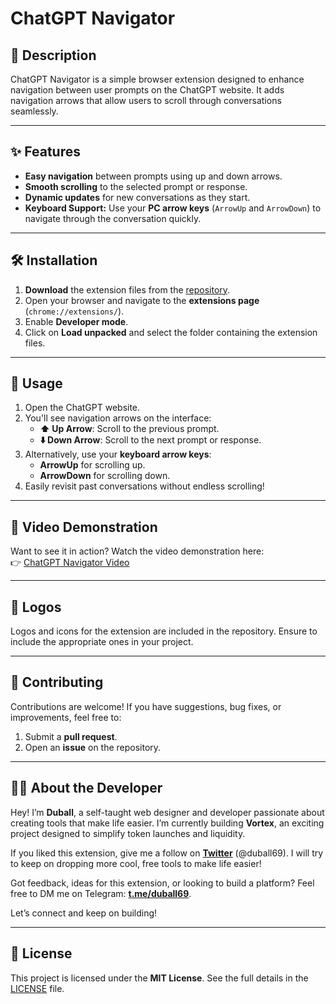 # ChatGPT Navigator

## 📖 Description  
ChatGPT Navigator is a simple browser extension designed to enhance navigation between user prompts on the ChatGPT website. It adds navigation arrows that allow users to scroll through conversations seamlessly.  

---

## ✨ Features  
- **Easy navigation** between prompts using up and down arrows.  
- **Smooth scrolling** to the selected prompt or response.  
- **Dynamic updates** for new conversations as they start.  
- **Keyboard Support:** Use your **PC arrow keys** (`ArrowUp` and `ArrowDown`) to navigate through the conversation quickly.  

---

## 🛠 Installation  

1. **Download** the extension files from the [repository](https://github.com/duball-69/ChatGPT-Navigator).  
2. Open your browser and navigate to the **extensions page** (`chrome://extensions/`).  
3. Enable **Developer mode**.  
4. Click on **Load unpacked** and select the folder containing the extension files.  

---

## 🚀 Usage  

1. Open the ChatGPT website.
2. You'll see navigation arrows on the interface:  
   - **⬆️ Up Arrow**: Scroll to the previous prompt.  
   - **⬇️ Down Arrow**: Scroll to the next prompt or response.  
3. Alternatively, use your **keyboard arrow keys**:  
   - **ArrowUp** for scrolling up.  
   - **ArrowDown** for scrolling down.  
4. Easily revisit past conversations without endless scrolling!  

---

## 🎥 Video Demonstration  

Want to see it in action? Watch the video demonstration here:  
👉 [ChatGPT Navigator Video](https://youtu.be/UI6L6Jr2qaw)  

---

## 🎨 Logos  

Logos and icons for the extension are included in the repository. Ensure to include the appropriate ones in your project.  

---

## 🤝 Contributing  

Contributions are welcome! If you have suggestions, bug fixes, or improvements, feel free to:  
1. Submit a **pull request**.  
2. Open an **issue** on the repository.  

---

## 👨‍💻 About the Developer  

Hey! I’m **Duball**, a self-taught web designer and developer passionate about creating tools that make life easier. I’m currently building **Vortex**, an exciting project designed to simplify token launches and liquidity.  

If you liked this extension, give me a follow on **[Twitter](https://twitter.com/duball69)** (@duball69). I will try to keep on dropping more cool, free tools to make life easier!  

Got feedback, ideas for this extension, or looking to build a platform? Feel free to DM me on Telegram: **[t.me/duball69](https://t.me/duball69)**.  

Let’s connect and keep on building!  

---

## 📄 License  

This project is licensed under the **MIT License**. See the full details in the [LICENSE](https://github.com/duball-69/ChatGPT-Navigator/blob/main/LICENSE) file.  
